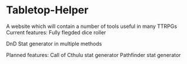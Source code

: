 # Tabletop-Helper

A website which will contain a number of tools useful in many TTRPGs
Current features:
  Fully flegded dice roller
  
  DnD Stat generator in multiple methods
  
Planned features:
  Call of Cthulu stat generator
  Pathfinder stat generator

